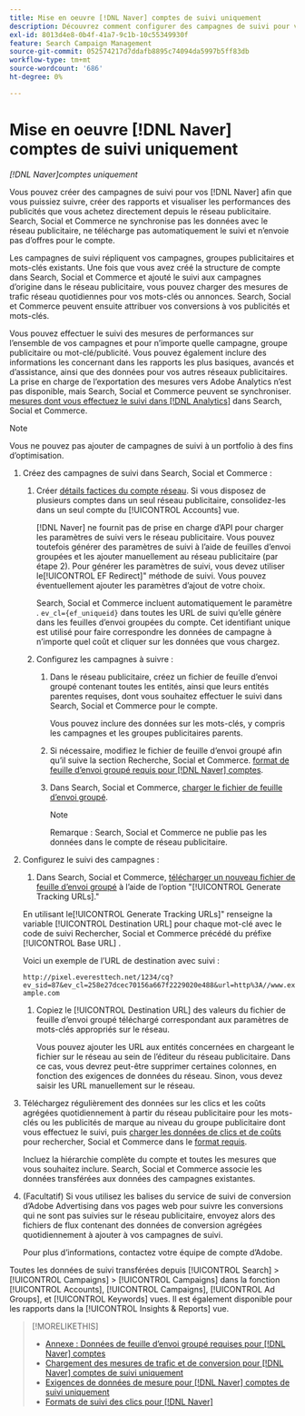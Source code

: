 ```yaml
---
title: Mise en oeuvre [!DNL Naver] comptes de suivi uniquement
description: Découvrez comment configurer des campagnes de suivi pour vos [!DNL Naver] afin que vous puissiez suivre, créer des rapports et visualiser les performances des publicités que vous achetez directement depuis le réseau publicitaire.
exl-id: 8013d4e8-0b4f-41a7-9c1b-10c55349930f
feature: Search Campaign Management
source-git-commit: 052574217d7ddafb8895c74094da5997b5ff83db
workflow-type: tm+mt
source-wordcount: '686'
ht-degree: 0%

---
```


# Mise en oeuvre [!DNL Naver] comptes de suivi uniquement

*[!DNL Naver]comptes uniquement*

Vous pouvez créer des campagnes de suivi pour vos [!DNL Naver] afin que vous puissiez suivre, créer des rapports et visualiser les performances des publicités que vous achetez directement depuis le réseau publicitaire. Search, Social et Commerce ne synchronise pas les données avec le réseau publicitaire, ne télécharge pas automatiquement le suivi et n’envoie pas d’offres pour le compte.

Les campagnes de suivi répliquent vos campagnes, groupes publicitaires et mots-clés existants. Une fois que vous avez créé la structure de compte dans Search, Social et Commerce et ajouté le suivi aux campagnes d’origine dans le réseau publicitaire, vous pouvez charger des mesures de trafic réseau quotidiennes pour vos mots-clés ou annonces. Search, Social et Commerce peuvent ensuite attribuer vos conversions à vos publicités et mots-clés.

Vous pouvez effectuer le suivi des mesures de performances sur l’ensemble de vos campagnes et pour n’importe quelle campagne, groupe publicitaire ou mot-clé/publicité. Vous pouvez également inclure des informations les concernant dans les rapports les plus basiques, avancés et d’assistance, ainsi que des données pour vos autres réseaux publicitaires. La prise en charge de l’exportation des mesures vers Adobe Analytics n’est pas disponible, mais Search, Social et Commerce peuvent se synchroniser. [mesures dont vous effectuez le suivi dans [!DNL Analytics]](/help/integrations/analytics/analytics-data-in-advertising.md) dans Search, Social et Commerce.

>[!NOTE]
>
>Vous ne pouvez pas ajouter de campagnes de suivi à un portfolio à des fins d’optimisation.

1. Créez des campagnes de suivi dans Search, Social et Commerce :

   1. Créer [détails factices du compte réseau](/help/search-social-commerce/campaign-management/accounts/ad-network-account-manage.md). Si vous disposez de plusieurs comptes dans un seul réseau publicitaire, consolidez-les dans un seul compte du [!UICONTROL Accounts] vue.

      [!DNL Naver] ne fournit pas de prise en charge d’API pour charger les paramètres de suivi vers le réseau publicitaire. Vous pouvez toutefois générer des paramètres de suivi à l’aide de feuilles d’envoi groupées et les ajouter manuellement au réseau publicitaire (par étape 2). Pour générer les paramètres de suivi, vous devez utiliser le[!UICONTROL EF Redirect]&quot; méthode de suivi. Vous pouvez éventuellement ajouter les paramètres d’ajout de votre choix.

      Search, Social et Commerce incluent automatiquement le paramètre . `ev_cl={ef_uniqueid}` dans toutes les URL de suivi qu’elle génère dans les feuilles d’envoi groupées du compte. Cet identifiant unique est utilisé pour faire correspondre les données de campagne à n’importe quel coût et cliquer sur les données que vous chargez.

   1. Configurez les campagnes à suivre :

      1. Dans le réseau publicitaire, créez un fichier de feuille d’envoi groupé contenant toutes les entités, ainsi que leurs entités parentes requises, dont vous souhaitez effectuer le suivi dans Search, Social et Commerce pour le compte.

         Vous pouvez inclure des données sur les mots-clés, y compris les campagnes et les groupes publicitaires parents.

      1. Si nécessaire, modifiez le fichier de feuille d’envoi groupé afin qu’il suive la section Recherche, Social et Commerce. [format de feuille d’envoi groupé requis pour [!DNL Naver] comptes](/help/search-social-commerce/campaign-management/bulksheets/bulksheet-data-formats/bulksheet-data-naver.md).

      1. Dans Search, Social et Commerce, [charger le fichier de feuille d’envoi groupé](/help/search-social-commerce/campaign-management/bulksheets/bulksheet-upload.md).

         >[!NOTE]
         >
         >Remarque : Search, Social et Commerce ne publie pas les données dans le compte de réseau publicitaire.

1. Configurez le suivi des campagnes :

   1. Dans Search, Social et Commerce, [télécharger un nouveau fichier de feuille d’envoi groupé](/help/search-social-commerce/campaign-management/bulksheets/bulksheet-download.md) à l’aide de l’option &quot;[!UICONTROL Generate Tracking URLs].&quot;

   En utilisant le[!UICONTROL Generate Tracking URLs]&quot; renseigne la variable [!UICONTROL Destination URL] pour chaque mot-clé avec le code de suivi Rechercher, Social et Commerce précédé du préfixe [!UICONTROL Base URL] .

   Voici un exemple de l’URL de destination avec suivi :

   ```http://pixel.everesttech.net/1234/cq?ev_sid=87&ev_cl=258e27dcec70156a667f2229020e488&url=http%3A//www.example.com```

   1. Copiez le [!UICONTROL Destination URL] des valeurs du fichier de feuille d’envoi groupé téléchargé correspondant aux paramètres de mots-clés appropriés sur le réseau.

      Vous pouvez ajouter les URL aux entités concernées en chargeant le fichier sur le réseau au sein de l’éditeur du réseau publicitaire. Dans ce cas, vous devrez peut-être supprimer certaines colonnes, en fonction des exigences de données du réseau. Sinon, vous devez saisir les URL manuellement sur le réseau.

1. Téléchargez régulièrement des données sur les clics et les coûts agrégées quotidiennement à partir du réseau publicitaire pour les mots-clés ou les publicités de marque au niveau du groupe publicitaire dont vous effectuez le suivi, puis [charger les données de clics et de coûts](/help/search-social-commerce/tools/metrics-upload-tracking-campaigns/naver-tracking-campaigns-upload-metrics.md) pour rechercher, Social et Commerce dans le [format requis](/help/search-social-commerce/tools/metrics-upload-tracking-campaigns/naver-tracking-campaigns-data-requirements.md).

   Incluez la hiérarchie complète du compte et toutes les mesures que vous souhaitez inclure. Search, Social et Commerce associe les données transférées aux données des campagnes existantes.

1. (Facultatif) Si vous utilisez les balises du service de suivi de conversion d’Adobe Advertising dans vos pages web pour suivre les conversions qui ne sont pas suivies sur le réseau publicitaire, envoyez alors des fichiers de flux contenant des données de conversion agrégées quotidiennement à ajouter à vos campagnes de suivi.

   Pour plus d’informations, contactez votre équipe de compte d’Adobe.

Toutes les données de suivi transférées depuis [!UICONTROL Search] > [!UICONTROL Campaigns] > [!UICONTROL Campaigns] dans la fonction [!UICONTROL Accounts], [!UICONTROL Campaigns], [!UICONTROL Ad Groups], et [!UICONTROL Keywords] vues. Il est également disponible pour les rapports dans la [!UICONTROL Insights & Reports] vue.

>[!MORELIKETHIS]
>
>* [Annexe : Données de feuille d’envoi groupé requises pour [!DNL Naver] comptes](/help/search-social-commerce/campaign-management/bulksheets/bulksheet-data-formats/bulksheet-data-naver.md)
>* [Chargement des mesures de trafic et de conversion pour [!DNL Naver] comptes de suivi uniquement](/help/search-social-commerce/tools/metrics-upload-tracking-campaigns/naver-tracking-campaigns-upload-metrics.md)
>* [Exigences de données de mesure pour [!DNL Naver] comptes de suivi uniquement](/help/search-social-commerce/tools/metrics-upload-tracking-campaigns/naver-tracking-campaigns-data-requirements.md)
>* [Formats de suivi des clics pour [!DNL Naver]](/help/search-social-commerce/tracking/formats-click-tracking-naver.md)
